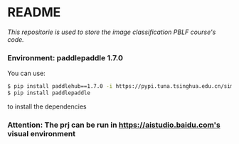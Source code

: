 # README

*This repositorie is used to store the image classification PBLF course's code.*

### Environment: paddlepaddle 1.7.0

You can use:

```bash
$ pip install paddlehub==1.7.0 -i https://pypi.tuna.tsinghua.edu.cn/simple
$ pip install paddlepaddle
```

to install the dependencies

### Attention: The prj can be run in https://aistudio.baidu.com's visual environment